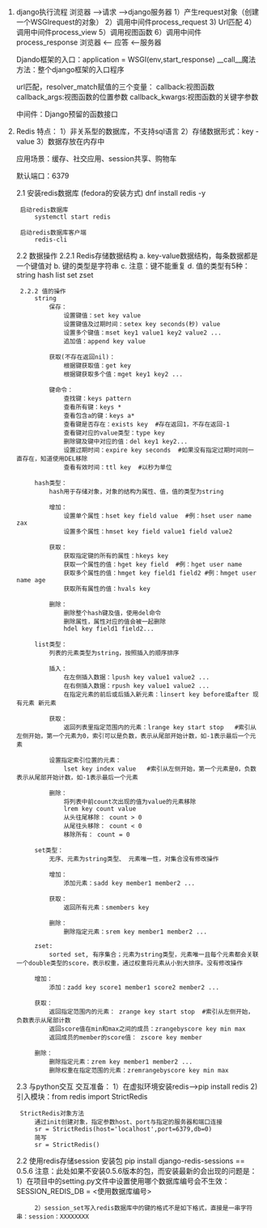1. django执行流程
    浏览器 -->请求 -->django服务器
                    1）产生request对象（创建一个WSGIrequest的对象）
                    2）调用中间件process_request
                    3) Url匹配
                    4）调用中间件process_view
                    5）调用视图函数
                    6）调用中间件process_response
    浏览器 <-- 应答 <--服务器

    Djando框架的入口：application = WSGI(env,start_response)
    __call__魔法方法：整个django框架的入口程序

    url匹配，resolver_match赋值的三个变量：
        callback:视图函数
        callback_args:视图函数的位置参数
        callback_kwargs:视图函数的关键字参数

    中间件：Django预留的函数接口

2. Redis
    特点：
        1）非关系型的数据库，不支持sql语言
        2）存储数据形式：key - value
        3）数据存放在内存中

    应用场景：缓存、社交应用、session共享、购物车

    默认端口：6379

    2.1 安装redis数据库 (fedora的安装方式)
        dnf install redis -y

        启动redis数据库
            systemctl start redis

        启动redis数据库客户端
            redis-cli

    2.2 数据操作
        2.2.1 Redis存储数据结构
            a. key-value数据结构，每条数据都是一个键值对
            b. 键的类型是字符串
            c. 注意：键不能重复
            d. 值的类型有5种：string hash list set zset
        
        2.2.2 值的操作
            string
                保存：
                    设置键值：set key value
                    设置键值及过期时间：setex key seconds(秒) value
                    设置多个键值：mset key1 value1 key2 value2 ...
                    追加值：append key value

                获取(不存在返回nil)：
                    根据键获取值：get key
                    根据键获取多个值：mget key1 key2 ...

                键命令：
                    查找键：keys pattern
                    查看所有键：keys *
                    查看包含a的键：keys a*
                    查看键是否存在：exists key  #存在返回1，不存在返回-1
                    查看键对应的value类型：type key
                    删除键及键中对应的值：del key1 key2...
                    设置过期时间：expire key seconds  #如果没有指定过期时间则一直存在，知道使用DEL移除
                    查看有效时间：ttl key  #以秒为单位

            hash类型：
                hash用于存储对象，对象的结构为属性、值，值的类型为string

                增加：
                    设置单个属性：hset key field value  #例：hset user name zax
                    设置多个属性：hmset key field value1 field value2

                获取：
                    获取指定键的所有的属性：hkeys key
                    获取一个属性的值：hget key field  #例：hget user name
                    获取多个属性的值：hmget key field1 field2 #例：hmget user name age
                    获取所有属性的值：hvals key

                删除：
                    删除整个hash键及值，使用del命令
                    删除属性，属性对应的值会被一起删除
                    hdel key field1 field2...

            list类型：
                列表的元素类型为string，按照插入的顺序排序

                插入：
                    在左侧插入数据：lpush key value1 value2 ...
                    在右侧插入数据：rpush key value1 value2 ...
                    在指定元素的前后或后插入新元素：linsert key before或after 现有元素 新元素

                获取：
                    返回列表里指定范围内的元素：lrange key start stop   #索引从左侧开始，第一个元素为0，索引可以是负数，表示从尾部开始计数，如-1表示最后一个元素 

                设置指定索引位置的元素：
                    lset key index value   #索引从左侧开始，第一个元素是0，负数表示从尾部开始计数，如-1表示最后一个元素

                删除：
                    将列表中前count次出现的值为value的元素移除
                    lrem key count value
                    从头往尾移除： count > 0
                    从尾往头移除： count < 0
                    移除所有： count = 0

            set类型：
                无序、元素为string类型、 元素唯一性，对集合没有修改操作

                增加：
                    添加元素：sadd key member1 member2 ...

                获取：
                    返回所有元素：smembers key

                删除：
                    删除指定元素：srem key member1 member2 ...

            zset:
                sorted set, 有序集合；元素为string类型，元素唯一且每个元素都会关联一个double类型的score，表示权重，通过权重将元素从小到大排序。没有修改操作

            增加：
                添加：zadd key score1 member1 score2 member2 ...
                
            获取：
                返回指定范围内的元素： zrange key start stop  #索引从左侧开始，负数表示从尾部计数
                返回score值在min和max之间的成员：zrangebyscore key min max
                返回成员的member的score值： zscore key member

            删除：
                删除指定元素：zrem key member1 member2 ...
                删除权重在指定范围的元素：zremrangebyscore key min max

    2.3 与python交互
        交互准备：
            1）在虚拟环境安装redis-->pip install redis
            2) 引入模块：from redis import StrictRedis
        
        StrictRedis对象方法
            通过init创建对象，指定参数host、port与指定的服务器和端口连接
            sr = StrictRedis(host='localhost',port=6379,db=0)
            简写
            sr = StrictRedis()

    2.2 使用redis存储session
        安装包
        pip install django-redis-sessions == 0.5.6
        注意：此处如果不安装0.5.6版本的包，而安装最新的会出现的问题是：
            1）在项目中的setting.py文件中设置使用哪个数据库编号会不生效：SESSION_REDIS_DB = <使用数据库编号>

            2）session_set写入redis数据库中的键的格式不是如下格式，直接是一串字符串：session：XXXXXXXX

        

    